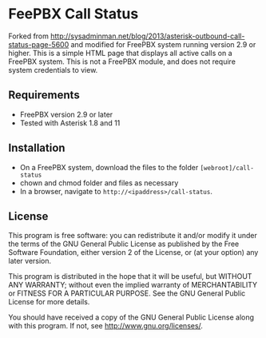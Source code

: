 FeePBX Call Status
===================

Forked from http://sysadminman.net/blog/2013/asterisk-outbound-call-status-page-5600 and modified for FreePBX system running version 2.9 or higher.
This is a simple HTML page that displays all active calls on a FreePBX system. This is not a FreePBX module, and does not require system credentials to view.

## Requirements
* FreePBX version 2.9 or later
* Tested with Asterisk 1.8 and 11

## Installation
* On a FreePBX system, download the files to the folder `[webroot]/call-status`
* chown and chmod folder and files as necessary
* In a browser, navigate to `http://<ipaddress>/call-status`.

## License
This program is free software: you can redistribute it and/or modify it under the terms of the GNU General Public License as published by the Free Software Foundation, either version 2 of the License, or (at your option) any later version.

This program is distributed in the hope that it will be useful, but WITHOUT ANY WARRANTY; without even the implied warranty of MERCHANTABILITY or FITNESS FOR A PARTICULAR PURPOSE.  See the GNU General Public License for more details.

You should have received a copy of the GNU General Public License along with this program.  If not, see <http://www.gnu.org/licenses/>.
